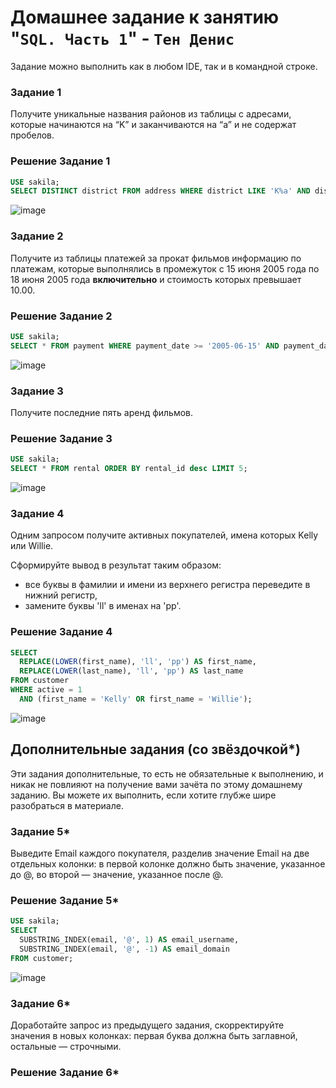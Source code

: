 # Домашнее задание к занятию "`SQL. Часть 1`" - `Тен Денис`


Задание можно выполнить как в любом IDE, так и в командной строке.

### Задание 1

Получите уникальные названия районов из таблицы с адресами, которые начинаются на “K” и заканчиваются на “a” и не содержат пробелов.

### Решение Задание 1

```sql
USE sakila;
SELECT DISTINCT district FROM address WHERE district LIKE 'K%a' AND district NOT LIKE '% %';
```
![image](https://github.com/killakazzak/12-03-sdb-hw/assets/32342205/af5bf82a-e4f5-41ce-837f-114399289a2c)

### Задание 2

Получите из таблицы платежей за прокат фильмов информацию по платежам, которые выполнялись в промежуток с 15 июня 2005 года по 18 июня 2005 года **включительно** и стоимость которых превышает 10.00.

### Решение Задание 2

```sql
USE sakila;
SELECT * FROM payment WHERE payment_date >= '2005-06-15' AND payment_date <= '2005-06-18' AND amount > 10.00;
```

![image](https://github.com/killakazzak/12-03-sdb-hw/assets/32342205/710aa4fb-7e5c-4b33-a287-f2447af16bd4)



### Задание 3

Получите последние пять аренд фильмов.

### Решение Задание 3

```sql
USE sakila;
SELECT * FROM rental ORDER BY rental_id desc LIMIT 5;
```
![image](https://github.com/killakazzak/12-03-sdb-hw/assets/32342205/961eb6ff-9d76-42a6-84ec-6e303fef5cd9)



### Задание 4

Одним запросом получите активных покупателей, имена которых Kelly или Willie. 

Сформируйте вывод в результат таким образом:
- все буквы в фамилии и имени из верхнего регистра переведите в нижний регистр,
- замените буквы 'll' в именах на 'pp'.

### Решение Задание 4

```sql
SELECT 
  REPLACE(LOWER(first_name), 'll', 'pp') AS first_name,
  REPLACE(LOWER(last_name), 'll', 'pp') AS last_name
FROM customer
WHERE active = 1
  AND (first_name = 'Kelly' OR first_name = 'Willie');
```
![image](https://github.com/killakazzak/12-03-sdb-hw/assets/32342205/2dbd58f3-94a2-46f3-a8f8-0e7ed458e347)



## Дополнительные задания (со звёздочкой*)
Эти задания дополнительные, то есть не обязательные к выполнению, и никак не повлияют на получение вами зачёта по этому домашнему заданию. Вы можете их выполнить, если хотите глубже шире разобраться в материале.

### Задание 5*

Выведите Email каждого покупателя, разделив значение Email на две отдельных колонки: в первой колонке должно быть значение, указанное до @, во второй — значение, указанное после @.

### Решение Задание 5*

```sql
USE sakila;
SELECT 
  SUBSTRING_INDEX(email, '@', 1) AS email_username,
  SUBSTRING_INDEX(email, '@', -1) AS email_domain
FROM customer;
```
![image](https://github.com/killakazzak/12-03-sdb-hw/assets/32342205/1b96fafa-2b59-4037-9c42-16adbeb64609)


### Задание 6*

Доработайте запрос из предыдущего задания, скорректируйте значения в новых колонках: первая буква должна быть заглавной, остальные — строчными.

### Решение Задание 6*



